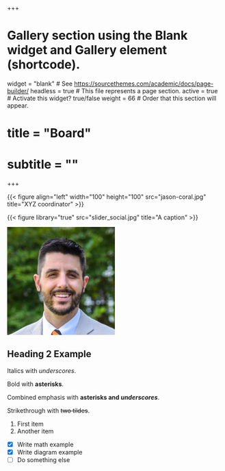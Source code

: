 +++
# Gallery section using the Blank widget and Gallery element (shortcode).
widget = "blank"  # See https://sourcethemes.com/academic/docs/page-builder/
headless = true  # This file represents a page section.
active = true  # Activate this widget? true/false
weight = 66  # Order that this section will appear.

# title = "Board"
# subtitle = ""
+++


{{< figure align="left" width="100" height="100" src="jason-coral.jpg" title="XYZ coordinator" >}}

{{< figure library="true" src="slider_social.jpg" title="A caption" >}}

![alternative text for search engines](jason-coral.jpg)

## Heading 2 Example

Italics with _underscores_.

Bold with **asterisks**.

Combined emphasis with **asterisks and _underscores_**.

Strikethrough with ~~two tildes~~.

1. First item
2. Another item

- [x] Write math example
- [x] Write diagram example
- [ ] Do something else
